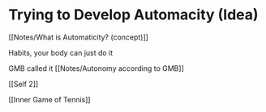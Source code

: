 # Trying to Develop Automacity (Idea)


[[Notes/What is Automaticity? (concept)]]

Habits, your body can just do it

GMB called it [[Notes/Autonomy according to GMB]]

[[Self 2]]

[[Inner Game of Tennis]]